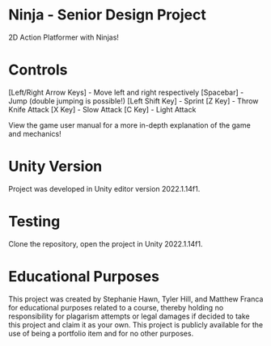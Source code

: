 # Ninja - Senior Design Project

2D Action Platformer with Ninjas!

# Controls

[Left/Right Arrow Keys] - Move left and right respectively
[Spacebar] - Jump (double jumping is possible!)
[Left Shift Key] - Sprint
[Z Key] - Throw Knife Attack
[X Key] - Slow Attack
[C Key] - Light Attack

View the game user manual for a more in-depth explanation of the game and mechanics!

# Unity Version

Project was developed in Unity editor version 2022.1.14f1.

# Testing

Clone the repository, open the project in Unity 2022.1.14f1.

# Educational Purposes

This project was created by Stephanie Hawn, Tyler Hill, and Matthew Franca for educational purposes related to a course, thereby holding no responsibility for plagarism attempts or legal damages if decided to take this project and claim it as your own. This project is publicly available for the use of being a portfolio item and for no other purposes.
